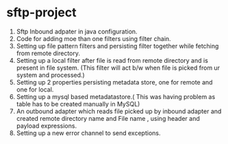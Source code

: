 # sftp-project
1) Sftp Inbound adpater in java configuration.
2) Code for adding moe than one filters using filter chain.
3) Setting up file pattern filters and persisting filter together while fetching from remote directory.
4) Setting up a local filter after file is read from remote directory and is present in file system.
  (This filter will act b/w when file is picked from ur system and processed.)
5) Setting up 2 properties persisting metadata store, one for remote and one for local.
6) Setting up a mysql based metadatastore.( This was having problem as table has to be created manually in MySQL)
7) An outbound adapter which reads file picked up by inbound adapter and created remote directory name and 
  File name , using header and payload expressions.
8) Setting up a new error channel to send exceptions.
